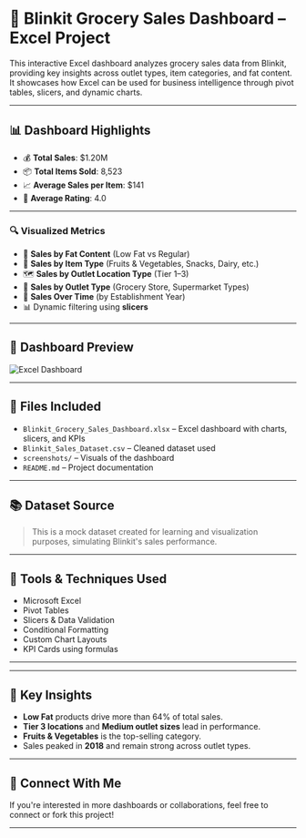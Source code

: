 
# 🛒 Blinkit Grocery Sales Dashboard – Excel Project

This interactive Excel dashboard analyzes grocery sales data from Blinkit, providing key insights across outlet types, item categories, and fat content. It showcases how Excel can be used for business intelligence through pivot tables, slicers, and dynamic charts.

---

## 📊 Dashboard Highlights

- 💰 **Total Sales**: $1.20M
- 📦 **Total Items Sold**: 8,523
- 📈 **Average Sales per Item**: $141
- 🌟 **Average Rating**: 4.0

---

### 🔍 Visualized Metrics

- 🧁 **Sales by Fat Content** (Low Fat vs Regular)
- 🛒 **Sales by Item Type** (Fruits & Vegetables, Snacks, Dairy, etc.)
- 🗺️ **Sales by Outlet Location Type** (Tier 1–3)
- 🏢 **Sales by Outlet Type** (Grocery Store, Supermarket Types)
- 📅 **Sales Over Time** (by Establishment Year)
- 📊 Dynamic filtering using **slicers**

---

## 📸 Dashboard Preview

![Excel Dashboard](dashboard-preview.png)

---

## 📂 Files Included

- `Blinkit_Grocery_Sales_Dashboard.xlsx` – Excel dashboard with charts, slicers, and KPIs
- `Blinkit_Sales_Dataset.csv` – Cleaned dataset used
- `screenshots/` – Visuals of the dashboard
- `README.md` – Project documentation

---

## 📚 Dataset Source

> This is a mock dataset created for learning and visualization purposes, simulating Blinkit's sales performance.

---

## 🧠 Tools & Techniques Used

- Microsoft Excel  
- Pivot Tables  
- Slicers & Data Validation  
- Conditional Formatting  
- Custom Chart Layouts  
- KPI Cards using formulas

---

---

## 🧵 Key Insights

- **Low Fat** products drive more than 64% of total sales.
- **Tier 3 locations** and **Medium outlet sizes** lead in performance.
- **Fruits & Vegetables** is the top-selling category.
- Sales peaked in **2018** and remain strong across outlet types.

---

## 🔗 Connect With Me

If you're interested in more dashboards or collaborations, feel free to connect or fork this project!

---

